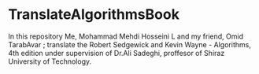 # TranslateAlgorithmsBook
In this repository Me, Mohammad Mehdi Hosseini L and my friend, Omid TarabAvar ; translate the Robert Sedgewick and Kevin Wayne - Algorithms, 4th edition 
under supervision of Dr.Ali Sadeghi, proffesor of Shiraz University of Technology.
